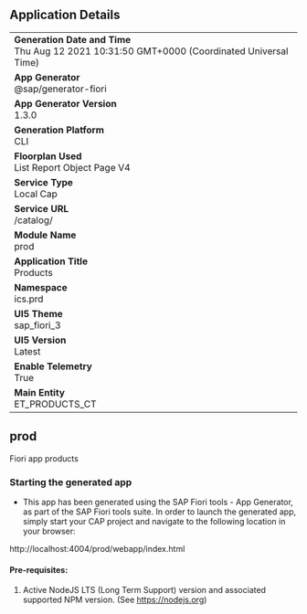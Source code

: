 ## Application Details
|               |
| ------------- |
|**Generation Date and Time**<br>Thu Aug 12 2021 10:31:50 GMT+0000 (Coordinated Universal Time)|
|**App Generator**<br>@sap/generator-fiori|
|**App Generator Version**<br>1.3.0|
|**Generation Platform**<br>CLI|
|**Floorplan Used**<br>List Report Object Page V4|
|**Service Type**<br>Local Cap|
|**Service URL**<br>/catalog/
|**Module Name**<br>prod|
|**Application Title**<br>Products|
|**Namespace**<br>ics.prd|
|**UI5 Theme**<br>sap_fiori_3|
|**UI5 Version**<br>Latest|
|**Enable Telemetry**<br>True|
|**Main Entity**<br>ET_PRODUCTS_CT|

## prod

Fiori app products

### Starting the generated app

-   This app has been generated using the SAP Fiori tools - App Generator, as part of the SAP Fiori tools suite.  In order to launch the generated app, simply start your CAP project and navigate to the following location in your browser:

http://localhost:4004/prod/webapp/index.html

#### Pre-requisites:

1. Active NodeJS LTS (Long Term Support) version and associated supported NPM version.  (See https://nodejs.org)


